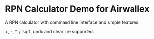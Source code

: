 # RPN Calculator Demo for Airwallex

A RPN calculator with command line interface and simple features.

 +, -, *, /, sqrt, undo and clear are supported.
